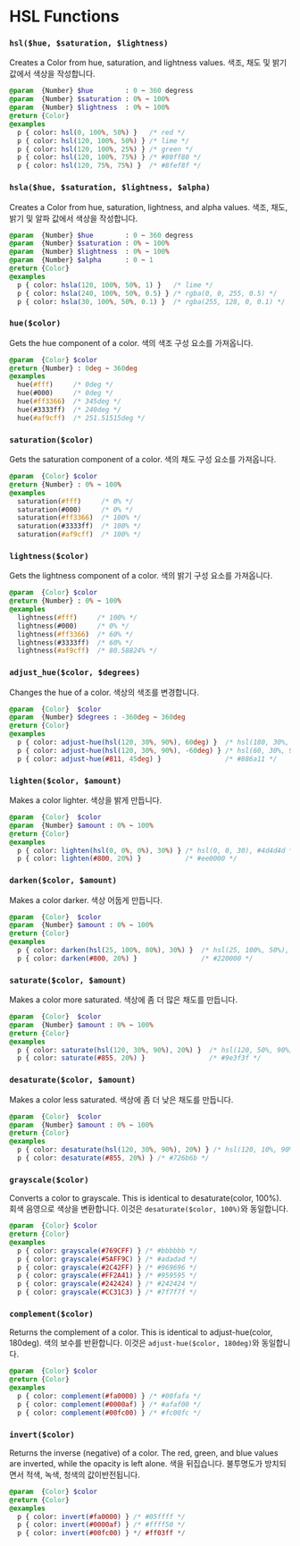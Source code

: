 # HSL Functions

### `hsl($hue, $saturation, $lightness)`
Creates a Color from hue, saturation, and lightness values.
색조, 채도 및 밝기 값에서 색상을 작성합니다.
```sass
@param  {Number} $hue        : 0 ~ 360 degress
@param  {Number} $saturation : 0% ~ 100%
@param  {Number} $lightness  : 0% ~ 100%
@return {Color}
@examples
  p { color: hsl(0, 100%, 50%) }   /* red */
  p { color: hsl(120, 100%, 50%) } /* lime */
  p { color: hsl(120, 100%, 25%) } /* green */
  p { color: hsl(120, 100%, 75%) } /* #80ff80 */
  p { color: hsl(120, 75%, 75%) }  /* #8fef8f */
```

### `hsla($hue, $saturation, $lightness, $alpha)`
Creates a Color from hue, saturation, lightness, and alpha values.
색조, 채도, 밝기 및 알파 값에서 색상을 작성합니다.
```sass
@param  {Number} $hue        : 0 ~ 360 degress
@param  {Number} $saturation : 0% ~ 100%
@param  {Number} $lightness  : 0% ~ 100%
@param  {Number} $alpha      : 0 ~ 1
@return {Color}
@examples
  p { color: hsla(120, 100%, 50%, 1) }   /* lime */
  p { color: hsla(240, 100%, 50%, 0.5) } /* rgba(0, 0, 255, 0.5) */
  p { color: hsla(30, 100%, 50%, 0.1) }  /* rgba(255, 128, 0, 0.1) */
```

### `hue($color)`
Gets the hue component of a color.
색의 색조 구성 요소를 가져옵니다.
```sass
@param  {Color} $color
@return {Number} : 0deg ~ 360deg
@examples
  hue(#fff)     /* 0deg */
  hue(#000)     /* 0deg */
  hue(#ff3366)  /* 345deg */
  hue(#3333ff)  /* 240deg */
  hue(#af9cff)  /* 251.51515deg */
```

### `saturation($color)`
Gets the saturation component of a color.
색의 채도 구성 요소를 가져옵니다.
```sass
@param  {Color} $color
@return {Number} : 0% ~ 100%
@examples
  saturation(#fff)     /* 0% */
  saturation(#000)     /* 0% */
  saturation(#ff3366)  /* 100% */
  saturation(#3333ff)  /* 100% */
  saturation(#af9cff)  /* 100% */
```

### `lightness($color)`
Gets the lightness component of a color.
색의 밝기 구성 요소를 가져옵니다.
```sass
@param  {Color} $color
@return {Number} : 0% ~ 100%
@examples
  lightness(#fff)     /* 100% */
  lightness(#000)     /* 0% */
  lightness(#ff3366)  /* 60% */
  lightness(#3333ff)  /* 60% */
  lightness(#af9cff)  /* 80.58824% */
```

### `adjust_hue($color, $degrees)`
Changes the hue of a color.
색상의 색조를 변경합니다.
```sass
@param  {Color}  $color
@param  {Number} $degrees : -360deg ~ 360deg
@return {Color}
@examples
  p { color: adjust-hue(hsl(120, 30%, 90%), 60deg) }  /* hsl(180, 30%, 90%), #deeded */
  p { color: adjust-hue(hsl(120, 30%, 90%), -60deg) } /* hsl(60, 30%, 90%), #ededde */
  p { color: adjust-hue(#811, 45deg) }                /* #886a11 */
```

### `lighten($color, $amount)`
Makes a color lighter.
색상을 밝게 만듭니다.
```sass
@param  {Color}  $color
@param  {Number} $amount : 0% ~ 100%
@return {Color}
@examples
  p { color: lighten(hsl(0, 0%, 0%), 30%) } /* hsl(0, 0, 30), #4d4d4d */
  p { color: lighten(#800, 20%) }           /* #ee0000 */
```

### `darken($color, $amount)`
Makes a color darker.
색상 어둡게 만듭니다.
```sass
@param  {Color}  $color
@param  {Number} $amount : 0% ~ 100%
@return {Color}
@examples
  p { color: darken(hsl(25, 100%, 80%), 30%) }  /* hsl(25, 100%, 50%), #ff6a00 */
  p { color: darken(#800, 20%) }                /* #220000 */
```

### `saturate($color, $amount)`
Makes a color more saturated.
색상에 좀 더 많은 채도를 만듭니다.
```sass
@param  {Color}  $color
@param  {Number} $amount : 0% ~ 100%
@return {Color}
@examples
  p { color: saturate(hsl(120, 30%, 90%), 20%) }  /* hsl(120, 50%, 90%), #d9f2d9 */
  p { color: saturate(#855, 20%) }                /* #9e3f3f */
```

### `desaturate($color, $amount)`
Makes a color less saturated.
색상에 좀 더 낮은 채도를 만듭니다.
```sass
@param  {Color}  $color
@param  {Number} $amount : 0% ~ 100%
@return {Color}
@examples
  p { color: desaturate(hsl(120, 30%, 90%), 20%) } /* hsl(120, 10%, 90%), #e3e8e3 */
  p { color: desaturate(#855, 20%) } /* #726b6b */
```

### `grayscale($color)`
Converts a color to grayscale. This is identical to desaturate(color, 100%).
회색 음영으로 색상을 변환합니다. 이것은 `desaturate($color, 100%)`와 동일합니다.
```sass
@param  {Color} $color
@return {Color}
@examples
  p { color: grayscale(#769CFF) } /* #bbbbbb */
  p { color: grayscale(#5AFF9C) } /* #adadad */
  p { color: grayscale(#2C42FF) } /* #969696 */
  p { color: grayscale(#FF2A41) } /* #959595 */
  p { color: grayscale(#242424) } /* #242424 */
  p { color: grayscale(#CC31C3) } /* #7f7f7f */
```

### `complement($color)`
Returns the complement of a color. This is identical to adjust-hue(color, 180deg).
색의 보수를 반환합니다. 이것은 `adjust-hue($color, 180deg)`와 동일합니다.
```sass
@param  {Color} $color
@return {Color}
@examples
  p { color: complement(#fa0000) } /* #00fafa */
  p { color: complement(#0000af) } /* #afaf00 */
  p { color: complement(#00fc00) } /* #fc00fc */
```

### `invert($color)`
Returns the inverse (negative) of a color. The red, green, and blue values are inverted, while the opacity is left alone.
색을 뒤집습니다. 불투명도가 방치되면서 적색, 녹색, 청색의 값이반전됩니다.
```sass
@param  {Color} $color
@return {Color}
@examples
  p { color: invert(#fa0000) } /* #05ffff */
  p { color: invert(#0000af) } /* #ffff50 */
  p { color: invert(#00fc00) } */ #ff03ff */
```